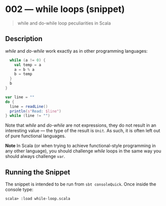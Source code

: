 # 002 &mdash; while loops (snippet)
> while and do-while loop peculiarities in Scala

## Description
*while* and *do-while* work exactly as in other programming languages:

```scala
  while (a != 0) {
    val temp = a
    a = b % a
    b = temp
  }
  b
}

var line = ""
do {
  line = readLine()
  println(s"Read: $line")  
} while (line != "")
```

Note that *while* and *do-while* are not expressions, they do not result in an interesting value &mdash; the type of the result is `Unit`. As such, it is often left out of pure functional languages.

**Note**
In Scala (or when trying to achieve functional-style programming in any other language), you should challenge *while* loops in the same way you should always challenge `var`.

## Running the Snippet
The snippet is intended to be run from `sbt consoleQuick`. Once inside the console type:
```
scala> :load while-loop.scala
```
